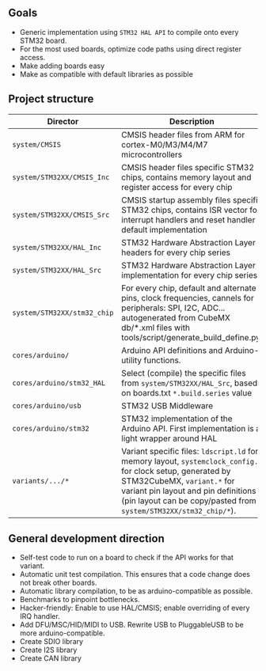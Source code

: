 ## Goals

* Generic implementation using `STM32 HAL API` to compile onto every STM32 board.
* For the most used boards, optimize code paths using direct register access.
* Make adding boards easy
* Make as compatible with default libraries as  possible

## Project structure

Director | Description
---|---
`system/CMSIS`             | CMSIS header files from ARM for cortex-M0/M3/M4/M7 microcontrollers
`system/STM32XX/CMSIS_Inc` | CMSIS header files specific STM32 chips, contains memory layout and register access for every chip
`system/STM32XX/CMSIS_Src` | CMSIS startup assembly files specific STM32 chips, contains ISR vector for interrupt handlers and reset handler default implementation
`system/STM32XX/HAL_Inc`   | STM32 Hardware Abstraction Layer headers for every chip series
`system/STM32XX/HAL_Src`   | STM32 Hardware Abstraction Layer implementation for every chip series
`system/STM32XX/stm32_chip`| For every chip, default and alternate pins, clock frequencies, cannels for peripherals: SPI, I2C, ADC... autogenerated from CubeMX db/*.xml files with tools/script/generate_build_define.py.
`cores/arduino/`           | Arduino API definitions and Arduino-utility functions.
`cores/arduino/stm32_HAL`  | Select (compile) the specific files from `system/STM32XX/HAL_Src`, based on boards.txt `*.build.series` value
`cores/arduino/usb`        | STM32 USB Middleware
`cores/arduino/stm32`      | STM32 implementation of the Arduino API. First implementation is a light wrapper around HAL
`variants/.../*`           | Variant specific files: `ldscript.ld` for memory layout, `systemclock_config.c` for clock setup, generated by STM32CubeMX, `variant.*` for variant pin layout and pin definitions (pin layout can be copy/pasted from `system/STM32XX/stm32_chip/*`).

## General development direction

* Self-test code to run on a board to check if the API works for that variant.
* Automatic unit test compilation. This ensures that a code change does not break other boards.
* Automatic library compilation, to be as arduino-compatible as possible.
* Benchmarks to pinpoint bottlenecks.
* Hacker-friendly: Enable to use HAL/CMSIS; enable overriding of every IRQ handler.
* Add DFU/MSC/HID/MIDI to USB. Rewrite USB to PluggableUSB to be more arduino-compatible.
* Create SDIO library
* Create I2S library
* Create CAN library


